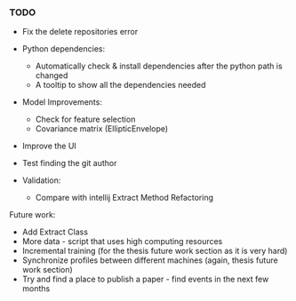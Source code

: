 ### TODO

- Fix the delete repositories error
- Python dependencies:
  - Automatically check & install dependencies after the python path is changed
  - A tooltip to show all the dependencies needed
- Model Improvements:
  - Check for feature selection
  - Covariance matrix (EllipticEnvelope)
- Improve the UI
- Test finding the git author


- Validation:
  - Compare with intellij Extract Method Refactoring

Future work:
- Add Extract Class
- More data - script that uses high computing resources
- Incremental training (for the thesis future work section as it is very hard)
- Synchronize profiles between different machines (again, thesis future work section)
- Try and find a place to publish a paper - find events in the next few months